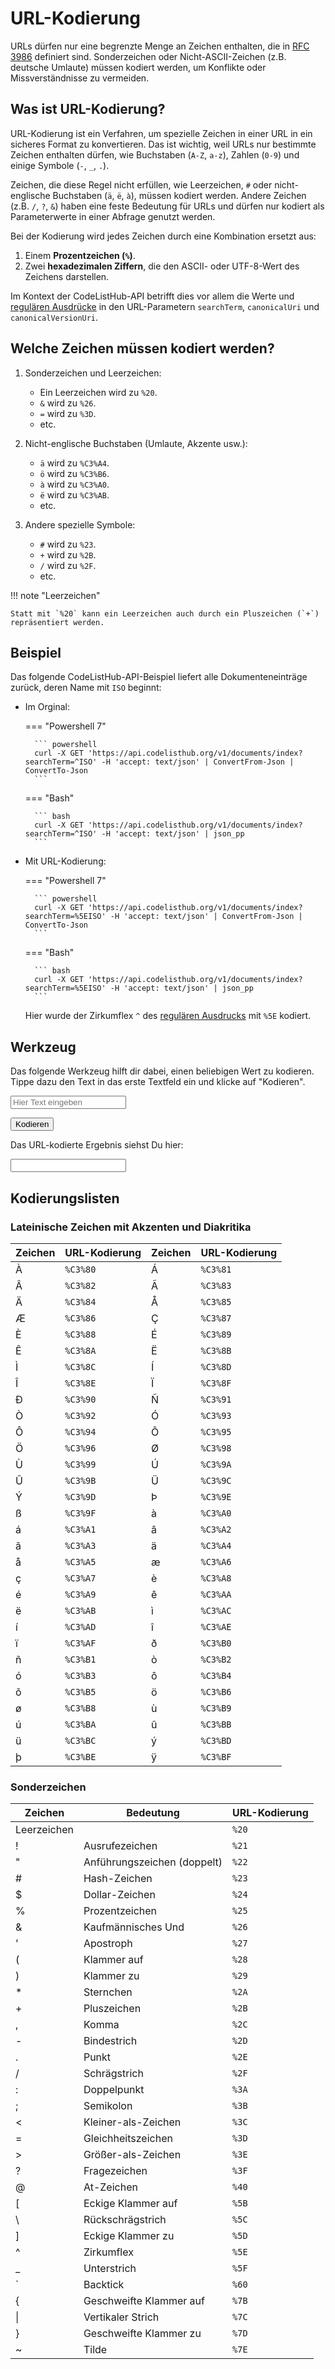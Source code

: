 # URL-Kodierung

URLs dürfen nur eine begrenzte Menge an Zeichen enthalten, die in [RFC 3986](https://datatracker.ietf.org/doc/html/rfc3986) definiert sind. Sonderzeichen oder Nicht-ASCII-Zeichen (z.B. deutsche Umlaute) müssen kodiert werden, um Konflikte oder Missverständnisse zu vermeiden. 

## Was ist URL-Kodierung?

URL-Kodierung ist ein Verfahren, um spezielle Zeichen in einer URL in ein sicheres Format zu konvertieren. Das ist wichtig, weil URLs nur bestimmte Zeichen enthalten dürfen, wie Buchstaben (`A-Z`, `a-z`), Zahlen (`0-9`) und einige Symbole (`-`, `_`, `.`). 

Zeichen, die diese Regel nicht erfüllen, wie Leerzeichen, `#` oder nicht-englische Buchstaben (`ä`, `ë`, `à`), müssen kodiert werden. Andere Zeichen (z.B. `/`, `?`, `&`) haben eine feste Bedeutung für URLs und dürfen nur kodiert als Parameterwerte in einer Abfrage genutzt werden.

Bei der Kodierung wird jedes Zeichen durch eine Kombination ersetzt aus:

1. Einem **Prozentzeichen (`%`)**.
2. Zwei **hexadezimalen Ziffern**, die den ASCII- oder UTF-8-Wert des Zeichens darstellen.

Im Kontext der CodeListHub-API betrifft dies vor allem die Werte und [regulären Ausdrücke](regex.md) in den URL-Parametern `searchTerm`, `canonicalUri` und `canonicalVersionUri`.

## Welche Zeichen müssen kodiert werden?

1. Sonderzeichen und Leerzeichen:

    + Ein Leerzeichen wird zu `%20`.  
    + `&` wird zu `%26`.  
    + `=` wird zu `%3D`.
    + etc.

2. Nicht-englische Buchstaben (Umlaute, Akzente usw.):

    + `ä` wird zu `%C3%A4`.  
    + `ö` wird zu `%C3%B6`.  
    + `à` wird zu `%C3%A0`.  
    + `ë` wird zu `%C3%AB`.
    + etc.

3. Andere spezielle Symbole:

    + `#` wird zu `%23`.  
    + `+` wird zu `%2B`.  
    + `/` wird zu `%2F`.
    + etc.

!!! note "Leerzeichen"

    Statt mit `%20` kann ein Leerzeichen auch durch ein Pluszeichen (`+`) repräsentiert werden. 

## Beispiel

Das folgende CodeListHub-API-Beispiel liefert alle Dokumenteneinträge zurück, deren Name mit `ISO` beginnt:

+ Im Orginal: 
  
	=== "Powershell 7"

		``` powershell
		curl -X GET 'https://api.codelisthub.org/v1/documents/index?searchTerm=^ISO' -H 'accept: text/json' | ConvertFrom-Json | ConvertTo-Json
		```

	=== "Bash"

		``` bash
		curl -X GET 'https://api.codelisthub.org/v1/documents/index?searchTerm=^ISO' -H 'accept: text/json' | json_pp
		```

+ Mit URL-Kodierung: 

  
	=== "Powershell 7"

		``` powershell
		curl -X GET 'https://api.codelisthub.org/v1/documents/index?searchTerm=%5EISO' -H 'accept: text/json' | ConvertFrom-Json | ConvertTo-Json
		```

	=== "Bash"

		``` bash
		curl -X GET 'https://api.codelisthub.org/v1/documents/index?searchTerm=%5EISO' -H 'accept: text/json' | json_pp
		```

    Hier wurde der Zirkumflex `^` des [regulären Ausdrucks](regex.md) mit `%5E` kodiert.

## Werkzeug

Das folgende Werkzeug hilft dir dabei, einen beliebigen Wert zu kodieren. Tippe dazu den Text in das erste Textfeld ein und klicke auf "Kodieren".

<input class="md-input md-input--stretch" type="text" id="inputText" placeholder="Hier Text eingeben" oninput="handleInputChange()">

<button class="md-button" id="encodeButton" onclick="encodeText()">Kodieren</button>
  
Das URL-kodierte Ergebnis siehst Du hier:
	
<input class="md-input md-input--stretch" type="text" id="outputText" readonly>

<script>
  function handleInputChange() {
    const outputField = document.getElementById('outputText');
    outputField.value = '';
  }
  function encodeText() {
    const inputField = document.getElementById('inputText');
	const encodedText = encodeURIComponent(inputField.value);
    document.getElementById('outputText').value = encodedText;
  }
</script>

## Kodierungslisten

### Lateinische Zeichen mit Akzenten und Diakritika

Zeichen   | URL-Kodierung | Zeichen   | URL-Kodierung
--------- | ------------- | --------- | -------------
À         | `%C3%80`      | Á         | `%C3%81`
Â         | `%C3%82`      | Ã         | `%C3%83`
Ä         | `%C3%84`      | Å         | `%C3%85`
Æ         | `%C3%86`      | Ç         | `%C3%87`
È         | `%C3%88`      | É         | `%C3%89`
Ê         | `%C3%8A`      | Ë         | `%C3%8B`
Ì         | `%C3%8C`      | Í         | `%C3%8D`
Î         | `%C3%8E`      | Ï         | `%C3%8F`
Ð         | `%C3%90`      | Ñ         | `%C3%91`
Ò         | `%C3%92`      | Ó         | `%C3%93`
Ô         | `%C3%94`      | Õ         | `%C3%95`
Ö         | `%C3%96`      | Ø         | `%C3%98`
Ù         | `%C3%99`      | Ú         | `%C3%9A`
Û         | `%C3%9B`      | Ü         | `%C3%9C`
Ý         | `%C3%9D`      | Þ         | `%C3%9E`
ß         | `%C3%9F`      | à         | `%C3%A0`
á         | `%C3%A1`      | â         | `%C3%A2`
ã         | `%C3%A3`      | ä         | `%C3%A4`
å         | `%C3%A5`      | æ         | `%C3%A6`
ç         | `%C3%A7`      | è         | `%C3%A8`
é         | `%C3%A9`      | ê         | `%C3%AA`
ë         | `%C3%AB`      | ì         | `%C3%AC`
í         | `%C3%AD`      | î         | `%C3%AE`
ï         | `%C3%AF`      | ð         | `%C3%B0`
ñ         | `%C3%B1`      | ò         | `%C3%B2`
ó         | `%C3%B3`      | ô         | `%C3%B4`
õ         | `%C3%B5`      | ö         | `%C3%B6`
ø         | `%C3%B8`      | ù         | `%C3%B9`
ú         | `%C3%BA`      | û         | `%C3%BB`
ü         | `%C3%BC`      | ý         | `%C3%BD`
þ         | `%C3%BE`      | ÿ         | `%C3%BF`

### Sonderzeichen

Zeichen     | Bedeutung                    | URL-Kodierung
----------- | ---------------------------- | -------------
Leerzeichen |                              | `%20`
!           | Ausrufezeichen               | `%21`
"           | Anführungszeichen (doppelt)  | `%22`
\#          | Hash-Zeichen                 | `%23` 
$           | Dollar-Zeichen               | `%24`
%           | Prozentzeichen               | `%25`
&           | Kaufmännisches Und           | `%26`
'           | Apostroph                    | `%27`
(           | Klammer auf                  | `%28`
)           | Klammer zu                   | `%29`
\*          | Sternchen                    | `%2A`
+           | Pluszeichen                  | `%2B`
,           | Komma                        | `%2C`
-           | Bindestrich                  | `%2D`
.           | Punkt                        | `%2E`
/           | Schrägstrich                 | `%2F`
:           | Doppelpunkt                  | `%3A`
;           | Semikolon                    | `%3B`
<           | Kleiner-als-Zeichen          | `%3C`
=           | Gleichheitszeichen           | `%3D`
>           | Größer-als-Zeichen           | `%3E`
?           | Fragezeichen                 | `%3F`
@           | At-Zeichen                   | `%40`
\[          | Eckige Klammer auf           | `%5B`
\\          | Rückschrägstrich             | `%5C`
]           | Eckige Klammer zu            | `%5D`
^           | Zirkumflex                   | `%5E`
_           | Unterstrich                  | `%5F`
\`          | Backtick                     | `%60`
{           | Geschweifte Klammer auf      | `%7B`
\|          | Vertikaler Strich            | `%7C`
}           | Geschweifte Klammer zu       | `%7D`
~           | Tilde                        | `%7E`
